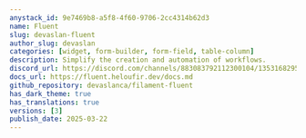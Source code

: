 ```yaml
---
anystack_id: 9e7469b8-a5f8-4f60-9706-2cc4314b62d3
name: Fluent
slug: devaslan-fluent
author_slug: devaslan
categories: [widget, form-builder, form-field, table-column]
description: Simplify the creation and automation of workflows.
discord_url: https://discord.com/channels/883083792112300104/1353168295314067498
docs_url: https://fluent.heloufir.dev/docs.md
github_repository: devaslanca/filament-fluent
has_dark_theme: true
has_translations: true
versions: [3]
publish_date: 2025-03-22
---
```

